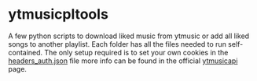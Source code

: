 # ytmusicpltools
A few python scripts to download liked music from ytmusic or add all liked songs to another playlist.
Each folder has all the files needed to run self-contained.
The only setup required is to set your own cookies in the [headers_auth.json](../ytmusic_likeToPL/headers_auth.json) file more info can be found in the official [ytmusicapi](https://github.com/sigma67/ytmusicapi) page.
